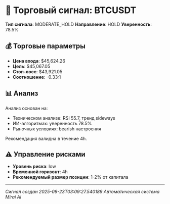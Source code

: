 
# 🎯 Торговый сигнал: BTCUSDT

**Тип сигнала**: MODERATE_HOLD
**Направление**: HOLD
**Уверенность**: 78.5%

## 💰 Торговые параметры
- **Цена входа**: $45,624.26
- **Цель**: $45,067.05
- **Стоп-лосс**: $43,921.05
- **Соотношение**: -0.33:1

## 📊 Анализ

Анализ основан на:
- Техническом анализе: RSI 55.7, тренд sideways
- ИИ-алгоритмах: уверенность 78.5%
- Рыночных условиях: bearish настроения

Рекомендация валидна в течение 4h.
        

## ⚠️ Управление рисками
- **Уровень риска**: low
- **Временной горизонт**: 4h
- **Рекомендуемый размер позиции**: 1-2% от капитала

---
*Сигнал создан 2025-09-23T03:09:27.540189*
*Автоматическая система Mirai AI*
        